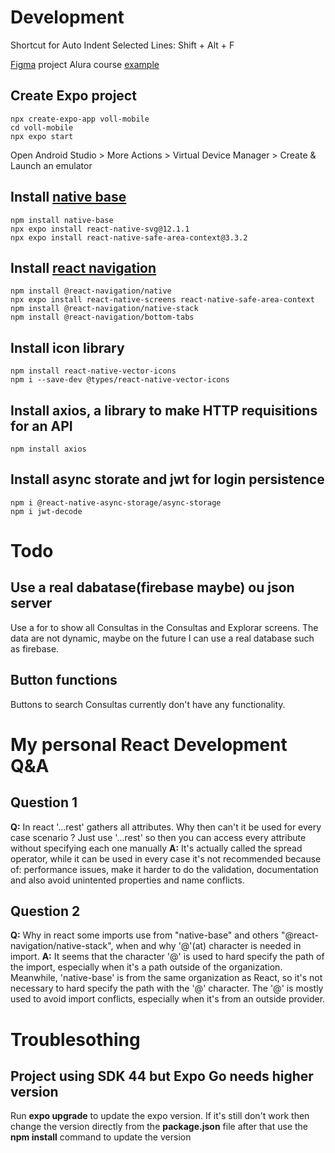 # Development
Shortcut for Auto Indent Selected Lines: Shift + Alt + F 

[Figma](https://www.figma.com/file/61CRNXlUmooMttGVa0GvML/React-fullstack---Voll.med?node-id=444-5625&t=wLBbxrl8vGdpTDf4-0) project
Alura course [example](https://github.com/alura-cursos/voll-mobile-projeto-inicial/tree/2c561a455bdafa06b074c0a302084960cd0462a0)

## Create Expo project
```
npx create-expo-app voll-mobile
cd voll-mobile
npx expo start
```

Open Android Studio > More Actions > Virtual Device Manager > Create & Launch an emulator

## Install [native base](https://docs.nativebase.io/-installexpo)
```
npm install native-base
npx expo install react-native-svg@12.1.1
npx expo install react-native-safe-area-context@3.3.2
```

## Install [react navigation](https://reactnavigation.org/docs/4.x/getting-started/)
```
npm install @react-navigation/native
npx expo install react-native-screens react-native-safe-area-context
npm install @react-navigation/native-stack
npm install @react-navigation/bottom-tabs
```

## Install icon library
```
npm install react-native-vector-icons
npm i --save-dev @types/react-native-vector-icons
```

## Install axios, a library to make HTTP requisitions for an API
```
npm install axios
```

## Install async storate and jwt for login persistence
```
npm i @react-native-async-storage/async-storage
npm i jwt-decode
```

# Todo
## Use a real dabatase(firebase maybe) ou json server
Use a for to show all Consultas in the Consultas and Explorar screens.
The data are not dynamic, maybe on the future I can use a real database such as firebase.
## Button functions
Buttons to search Consultas currently don't have any functionality.

# My personal React Development Q&A
## Question 1
**Q:** In react '...rest' gathers all attributes. Why then can't it be used for every case scenario ? Just use '...rest' so then you can access every attribute without specifying each one manually
**A:** It's actually called the spread operator, while it can be used in every case it's not recommended because of: performance issues, make it harder to do the validation, documentation and also avoid unintented properties and name conflicts.

## Question 2
**Q:** Why in react some imports use from "native-base" and others "@react-navigation/native-stack", when and why '@'(at) character is needed in import.
**A:** It seems that the character '@' is used to hard specify the path of the import, especially when it's a path outside of the organization. Meanwhile, 'native-base' is from the same organization as React, so it's not necessary to hard specify the path with the '@' character. The '@' is mostly used to avoid import conflicts, especially when it's from an outside provider.


# Troublesothing
## Project using SDK 44 but Expo Go needs higher version
Run **expo upgrade** to update the expo version. If it's still don't work then change the version directly from the **package.json** file after that use the **npm install** command to update the version
